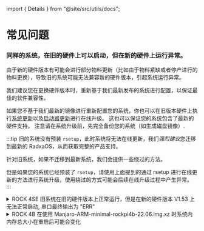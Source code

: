 import { Details } from "@site/src/utils/docs";

# 常见问题

### 同样的系统，在旧的硬件上可以启动，但在新的硬件上运行异常。

由于新的硬件版本有可能会进行部分物料更新（比如由于物料紧缺或者停产进行的物料更换），导致旧的系统可能无法兼容新的硬件版本，引起系统运行异常。

我们建议您在更换硬件版本时，重新基于我们最新发布的系统进行配置，以保证最佳的软件兼容性。

如果您不基于我们最新的镜像进行重新配置您的系统，你也可以在旧版本硬件上执行[系统更新](os-config/rsetup#system-update)以及[启动器更新](os-config/rsetup#update-bootloader)进行在线升级。
这也可以保证您的系统包含了最新的硬件支持。 注意请在系统升级前，先完全备份您的系统（如生成磁盘镜像）.

:::tip
旧的系统没有预装 `rsetup`，此时系统将无法在线更新，我们*强烈建议*您迁移到最新的 RadxaOS，从而获取完整的产品支持。

针对旧系统，如果不迁移到最新系统，我们会提供一些绕过的方法。

但是如果您的系统已经预装了 `rsetup`，请使用上面提到的通过 rsetup 进行在线更新的方法进行系统升级，使用绕过的方式可能会后续在线升级过程中产生异常。
:::

<details><summary>ROCK 4SE 旧系统在旧的硬件版本上正常运行，但是在新的硬件版本 V1.53 上无法正常启动, 串口最终输出为 "ERR"</summary>

### 现象

- 串口最后输出类似以下内容：

```
channel 0 training pass!
channel 1 training pass!
change freq to 800MHz 1,0
Channel 0: LPDDR4,800MHz
Col error!!!
Cap error!
Channel 1: LPDDR4,800MHz
Bus Width=32 Col=10 Bank=8 Row=16 CS=1 Die Bus-Width=16 Size=1536MB
no stride
read addr 0x1000000 = 0x20000000
ERR
```

- 您的系统在正常启动时，会在串口提示系统使用的是 `U-Boot 2017.09`：

```
U-Boot 2017.09-2700-g70b4cfe057 (Jun 05 2021 - 07:28:02 +0000), Build: jenkins-linux-build-release-604

Model: Radxa ROCK Pi 4B
PreSerial: 2
DRAM:  3.9 GiB
```

- 您受影响的产品使用的是 Micron 内存。

### 原因

旧版本的 `U-Boot` 不支持 Micron 内存，无法完成硬件初始化。

### 涉及版本

以下 `U-Boot` 版本已经过瑞莎测试，确认为与 Micron 内存不兼容：

- `2017.09-00026-g2431fa34678 (Feb 14 2022 - 21:41:40 +0800)`
- `2017.09-2700-g70b4cfe057 (Jun 05 2021 - 07:28:02 +0000)`

::::caution
这是一个不完全的列表。如果您发现了有其他受影响的版本或内存型号，请通过最下方的`编辑此页`向我们反馈。
::::

### 绕过方案

您可以通过以下命令来更新您现有的系统镜像或系统安装设备内的 `U-Boot` 内存初始化代码。此命令也可在正常启动后的 ROCK 4SE 内执行。

请注意替换最后一个命令所指定的参数为您想要更新的对象。

```bash
curl https://dl.radxa.com/rockpi4/troubleshooting/rock-4ab-uboot-2017-idbloader.tar.gz | tar xzv
sudo ./setup.sh update_idbloader ___/dev/sdX_or_/dev/mmcblkX_or_system.img___
```

</details>

<details><summary>ROCK 4B 在使用 Manjaro-ARM-minimal-rockpi4b-22.06.img.xz 时系统内内存总大小在重启后可能会变化</summary>

### 现象

- 以 4GB 版本为例，正常时串口启动输出类似以下内容：

```
U-Boot TPL 2022.04-1 (Apr 21 2022 - 18:07:16)
Channel 0: LPDDR4, 50MHz
BW=32 Col=10 Bk=8 CS0 Row=16/15 CS=1 Die BW=16 Size=2048MB
Channel 1: LPDDR4, 50MHz
BW=32 Col=10 Bk=8 CS0 Row=16/15 CS=1 Die BW=16 Size=2048MB
256B stride
lpddr4_set_rate: change freq to 400000000 mhz 0, 1
lpddr4_set_rate: change freq to 800000000 mhz 1, 0
Trying to boot from BOOTROM
Returning to boot ROM...
```

- 异常时，串口启动输出所检测到的内存大小不匹配实际值：

```
U-Boot TPL 2022.04-1 (Apr 21 2022 - 18:07:16)
Channel 0: LPDDR4, 50MHz
BW=32 Col=10 Bk=8 CS0 Row=16/15 CS=1 Die BW=16 Size=2048MB
Channel 1: LPDDR4, 50MHz
BW=32 Col=9 Bk=8 CS0 Row=16/15 CS=1 Die BW=16 Size=768MB
no stride
lpddr4_set_rate: change freq to 400000000 mhz 0, 1
lpddr4_set_rate: change freq to 800000000 mhz 1, 0
Trying to boot from BOOTROM
Returning to boot ROM...
```

- 您受影响的产品使用的是 Micron 内存。
- 您所使用的 Manjaro 镜像为：[`Manjaro-ARM-minimal-rockpi4b-22.06.img.xz`](https://github.com/manjaro-arm/rockpi4b-images/releases/download/22.06/Manjaro-ARM-minimal-rockpi4b-22.06.img.xz)

### 原因

旧版本的 `U-Boot` 不支持 Micron 内存，无法正确完成硬件初始化。

### 涉及版本

以下 `U-Boot` 版本已经过瑞莎测试，确认为与 Micron 内存不兼容：

- `U-Boot 2022.04-1 (Apr 21 2022 - 18:07:16 +0000) Manjaro Linux ARM`

受影响的 Micron 内存上有如下丝印：

- IPF47 D9XRR

以下 Micron 内存暂未发现受到此问题影响：

- ISE77 D9WGB

::::caution
这是一个不完全的列表。如果您发现了有其他受影响的版本或内存型号，请通过最下方的`编辑此页`向我们反馈。
::::

### 解决方案

Manjaro 不是瑞莎官方支持的操作系统，请联系 Manjaro 来获得更新启动器的帮助。

使用瑞莎官方发布的 Radxa [`rock-4se_debian_bullseye_kde_b38.img.xz`](https://github.com/radxa-build/rock-4se/releases/download/b38/rock-4se_debian_bullseye_kde_b38.img.xz) 时，受影响的内存可以正常识别并工作。

### 绕过方案

::::caution
Manjaro 不是瑞莎官方支持的操作系统。以下绕过方案仅用于验证用户所遇到的问题并非硬件质量问题，瑞莎不为在其他场景下使用此绕过方案可能导致的问题负责。
::::

您可以通过以下命令来更新您现有的系统镜像或系统安装设备内的 `U-Boot` 内存初始化代码。此命令也可在正常启动后的 ROCK 4B 内执行。

请注意替换最后一个命令所指定的参数为您想要更新的对象。

```bash
curl https://dl.radxa.com/rockpi4/troubleshooting/rock-4ab-uboot-2022-manjaro-idbloader.tar.gz | tar xzv
sudo ./setup.sh update_idbloader ___/dev/sdX_or_/dev/mmcblkX_or_system.img___
```

</details>
